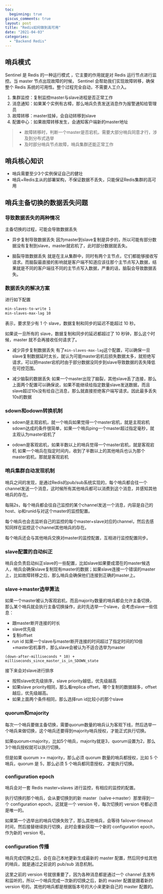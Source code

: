 ```yaml
---
toc:
  beginning: true
giscus_comments: true
layout: post
title: "Redis如何做到高可用"
date: "2021-04-03"
categories: 
  - "Backend Redis"
---
```



## 哨兵模式
Sentinel 是 Redis 的一种运行模式 ，它主要的作用就是对 Redis 运行节点进行监控。当 master 节点出现故障的时候， Sentinel 会帮助我们实现故障转移，确保整个 Redis 系统的可用性。整个过程完全自动，不需要人工介入。

1. 集群监控：复制监控master与slave进程是否正常工作
2. 消息通知：如果某个实例有古樟，那么哨兵负责发送消息作为报警通知给管理员
3. 故障转移：master挂掉，会自动转移到slave
4. 配置中心：如果故障转移发生，会通知客户端新的master地址

> - 故障转移时，判断一个master是否宕机，需要大部分哨兵同意才行，涉及到分布式选举
> - 及时部分哨兵节点故障，哨兵集群还能正常工作

## 哨兵核心知识
- 哨兵需要至少3个实例保证自己的健壮
- 哨兵+Redis主从的部署架构，不保证数据不丢失，只能保证Redis集群的高可用

## 哨兵主备切换的数据丢失问题

### 导致数据丢失的两种情况
主备切换的过程，可能会导致数据丢失
- 异步复制导致数据丢失
  因为master到slave复制是异步的，所以可能有部分数据没有复制到slave，master就宕机了，此时部分数据就丢失。

- 脑裂导致数据丢失
  就是在主从集群中，同时有两个主节点，它们都能够接收写请求。而脑裂最直接的影响就是客户端不知道应该往那个主节点写入数据，结果就是不同的客户端往不同的主节点写入数据，严重的话，脑裂会导致数据丢失。

### 数据丢失的解决方案
进行如下配置
```xml
min-slaves-to-write 1
min-slaves-max-lag 10
```
表示，要求至少有 1 个 slave，数据复制和同步的延迟不能超过 10 秒。

如果说一旦所有的 slave，数据复制和同步的延迟都超过了 10 秒钟，那么这个时候，master 就不会再接收任何请求了。

- 减少异步复制数据丢失
  有了```min-slaves-max-lag```这个配置，可以确保一旦slave复制数据延时太长，就认为可能master宕机后损失数据太多，就拒绝写请求，可以把master宕机时由于部分数据没同步到slave导致数据的丢失降低在可控范围。

- 减少脑裂的数据丢失
  如果一个master出现了脑裂，其他slave丢了连接，那么上面两个配置可以确保说，如果不能继续给指定数量slave发送数据，而且slave超过10s没有给自己消息，那么就直接拒绝客户端写请求。因此最多丢失10s的数据

### sdown和odown转换机制

- sdown是主观宕机，就一个哨兵如果觉得一个master宕机，就是主观宕机
  sdown达成的条件很简单，如果一个哨兵ping一个master超过指定毫秒，就主观认为master宕机了

- odown是客观宕机，如果半数以上的哨兵觉得一个master宕机，就是客观宕机
  如果一个哨兵在指定时间内，收到了半数以上的其他哨兵也认为那个master宕机，那就是客观宕机

### 哨兵集群自动发现机制
哨兵之间的发现，是通过Redis的pub/sub系统实现的，每个哨兵都会往一个channel发送一个消息，这时候所有其他哨兵都可以消费到这个消息，并感知其他哨兵的存在。

每隔2s，每个哨兵都会往自己监控的某个channel发送一个消息，内容是自己的host、ip和runid与对这个master的监控配置。

每个哨兵也会去监听自己的监控的每个master+slave对应的channel，然后去感知同样在监控这个channel其他哨兵的存在。

每个哨兵还会与其他哨兵交换对master的监控配置，互相进行监控配置同步。

### slave配置的自动纠正
哨兵会负责启动纠正slave的一些配置，比如slave如果要成潜在的master候选人，哨兵会确保slave复制现有master的数据；如果slave连接一个错误的master上，比如故障转移之后，那么哨兵会确保他们连接到正确的master上。

### slave->master选举算法
如果一个master被认为客观宕机，而且majority数量的哨兵都会允许主备切换，那么某个哨兵就会执行主备切换操作，此时先选举一个slave，会考虑slave一些信息：
- 跟master断开连接的时长
- slave优先级
- 复制offset
- run id
  如果一个slave与master断开连接的时间超过了指定时间的10倍+master宕机事件，那么slave会被认为不适合选举为master
```
(down-after-milliseconds * 10) + milliseconds_since_master_is_in_SDOWN_state
```
接下来会对slave进行排序
- 按照slave优先级排序，slave priority越低，优先级越高
- 如果slave priority相同，那么看replica offset，哪个复制的数据越多，offset越后，优先级越高。
- 如果上面两个条件相同，那么选择run id比较小的那个slave

### quorum和majority
每次一个哨兵要做主备切换，需要quorum数量的哨兵认为客观下线，然后选举一个哨兵来做切换，这个哨兵还要得到majority哨兵授权，才能正式执行切换。

如果quorum<majority，比如5个哨兵，majority就是3，quorum设置为2，那么3个哨兵授权就可以执行切换。

但是如果 quorum >= majority，那么必须 quorum 数量的哨兵都授权，比如 5 个哨兵，quorum 是 5，那么必须 5 个哨兵都同意授权，才能执行切换。

### configuration epoch
哨兵会对一套 Redis master+slaves 进行监控，有相应的监控的配置。

执行切换的那个哨兵，会从要切换到的新 master（salve->master）那里得到一个 configuration epoch，这就是一个 version 号，每次切换的 version 号都必须是唯一的。

如果第一个选举出的哨兵切换失败了，那么其他哨兵，会等待 failover-timeout 时间，然后接替继续执行切换，此时会重新获取一个新的 configuration epoch，作为新的 version 号。

### configuration 传播
哨兵完成切换之后，会在自己本地更新生成最新的 master 配置，然后同步给其他的哨兵，就是通过之前说的 pub/sub 消息机制。

这里之前的 version 号就很重要了，因为各种消息都是通过一个 channel 去发布和监听的，所以一个哨兵完成一次新的切换之后，新的 master 配置是跟着新的 version 号的。其他的哨兵都是根据版本号的大小来更新自己的 master 配置的。

